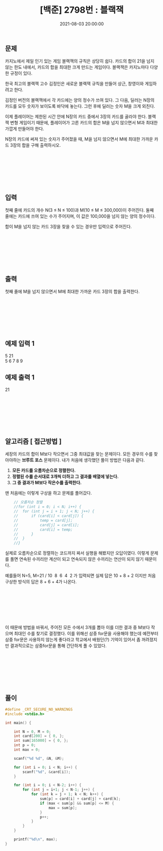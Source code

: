 ﻿---
title: "[백준] 2798번 : 블랙잭 "
date: 2021-08-03 20:00:00
categories:
- 백준
tags:
- 백준
- 알고리즘
- 단계별 풀어보기
- 브루트 포스
---

## 문제
카지노에서 제일 인기 있는 게임 블랙잭의 규칙은 상당히 쉽다. 카드의 합이 21을 넘지 않는 한도 내에서, 카드의 합을 최대한 크게 만드는 게임이다. 블랙잭은 카지노마다 다양한 규정이 있다.

한국 최고의 블랙잭 고수 김정인은 새로운 블랙잭 규칙을 만들어 상근, 창영이와 게임하려고 한다.

김정인 버전의 블랙잭에서 각 카드에는 양의 정수가 쓰여 있다. 그 다음, 딜러는 N장의 카드를 모두 숫자가 보이도록 바닥에 놓는다. 그런 후에 딜러는 숫자 M을 크게 외친다.

이제 플레이어는 제한된 시간 안에 N장의 카드 중에서 3장의 카드를 골라야 한다. 블랙잭 변형 게임이기 때문에, 플레이어가 고른 카드의 합은 M을 넘지 않으면서 M과 최대한 가깝게 만들어야 한다.

N장의 카드에 써져 있는 숫자가 주어졌을 때, M을 넘지 않으면서 M에 최대한 가까운 카드 3장의 합을 구해 출력하시오.

<br><br><br><br><br><br>

  

## 입력

첫째 줄에 카드의 개수 N(3 ≤ N ≤ 100)과 M(10 ≤ M ≤ 300,000)이 주어진다. 둘째 줄에는 카드에 쓰여 있는 수가 주어지며, 이 값은 100,000을 넘지 않는 양의 정수이다.

합이 M을 넘지 않는 카드 3장을 찾을 수 있는 경우만 입력으로 주어진다.

<br><br><br><br><br><br>

  

## 출력

첫째 줄에 M을 넘지 않으면서 M에 최대한 가까운 카드 3장의 합을 출력한다.

<br><br><br><br><br><br>

  

## 예제 입력 1

5 21  
5 6 7 8 9  

## 예제 출력 1

21

<br><br><br><br><br><br>

## 알고리즘 [ 접근방법 ]

세장의 카드의 합이 M보다 작으면서 그중 최대값을 찾는 문제이다. 모든 경우의 수를 찾아야하는 **브루트 포스** 문제이다. 내가 처음에 생각했던 풀이 방법은 다음과 같다.


1. **모든 카드를 오름차순으로 정렬한다.**
2. **정렬된 수를 순서대로 3개씩 더하고 그 결과를 배열에 넣는다.**
3. **그 중 결과가 M보다 작은수를 출력한다.**


맨 처음에는 이렇게 구상을 하고 문제를 풀어갔다. 
```c
	// 오름차순 정렬
	//for (int i = 0; i < N; i++) {
	//	for (int j = i + 1; j < N; j++) {
	//		if (card[i] < card[j]) {
	//			temp = card[j];
	//			card[j] = card[i];
	//			card[i] = temp;
	//		}
	//	}
	//}
```
실제로 오름차순으로 정렬하는 코드까지 짜서 실행을 해봤지만 오답이였다. 이렇게 문제를 풀면 연속된 수끼리만 계산이 되고 연속되지 않은 수끼리는 연산이 되지 않기 때문이다.

예를들어 N=5, M=21 / 10 &nbsp;8&nbsp; 6 &nbsp;4 &nbsp;2 가 입력되면 실제 답은 10 + 8 + 2 이지만 처음 구상한 방식의 답은 8 + 6 + 4가 나온다.

<br><br><br><br><br><br>

이 때문에 방법을 바꿔서,
주어진 모든 수에서 3개를 뽑아 이를 더한 결과 중 M보다 작으며 최대인 수를 찾기로 결정했다. 이를 위해선 삼중 for문을 사용해야 했는데 예전부터 삼중 for문은 사용하지 않는게 좋다라고 학교에서 배웠던(?) 기억이 있어서 좀 꺼려졌지만 결과적으로는 삼중for문을 통해 간단하게 풀 수 있었다. 

<br><br><br><br><br><br>

## 풀이
```c
#define _CRT_SECURE_NO_WARNINGS
#include <stdio.h>

int main() {

	int N = 0, M = 0;
	int card[200] = { 0, };
	int sum[165000] = { 0, };
	int p = 0;
	int max = 0;

	scanf("%d %d", &N, &M);

	for (int i = 0; i < N; i++) {
		scanf("%d", &card[i]);
	}

	for (int i = 0; i < N-2; i++) {
		for (int j = i+1; j < N-1; j++) {
			for (int k = j + 1; k < N; k++) {
				sum[p] = card[i] + card[j] + card[k];
				if (max < sum[p] && sum[p] <= M) {
					max = sum[p];
				}
				p++;
			}
		}
	}

	printf("%d\n", max);
}
```
